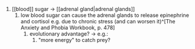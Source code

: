 1. [[blood]] sugar → [[adrenal gland|adrenal glands]]
	1. low blood sugar can cause the adrenal glands to release epinephrine and cortisol e.g. due to chronic stress (and can worsen it)^[The Anxiety and Phobia Workbook, p. 478]
		1. evolutionary advantage? → e.g.:
			1. "more energy" to catch prey?